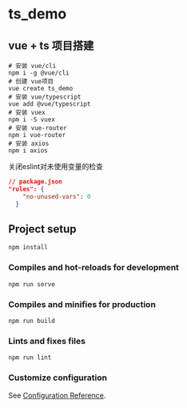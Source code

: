 # ts_demo

## vue + ts 项目搭建

```shell
# 安装 vue/cli
npm i -g @vue/cli
# 创建 vue项目
vue create ts_demo
# 安装 vue/typescript
vue add @vue/typescript
# 安装 vuex
npm i -S vuex
# 安装 vue-router
npm i vue-router
# 安装 axios
npm i axios
```

关闭eslint对未使用变量的检查

```json
// package.json
"rules": {
    "no-unused-vars": 0
  }
```




## Project setup
```
npm install
```

### Compiles and hot-reloads for development
```
npm run serve
```

### Compiles and minifies for production
```
npm run build
```

### Lints and fixes files
```
npm run lint
```

### Customize configuration
See [Configuration Reference](https://cli.vuejs.org/config/).
